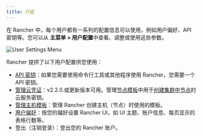 ```yaml
---
title: 介绍
---
```


在 Rancher 中，每个用户都有一系列的配置信息可以使用，例如用户偏好、API 密钥等。您可以从 **主菜单 > 用户配置**中查看、调整或使用这些参数。

![User Settings Menu](/img/rancher/user-settings.png)

Rancher 提供了以下用户配置供您使用：

- [API 密钥](/docs/user-settings/api-keys/_index)：如果您需要使用命令行工具或其他程序使用 Rancher，您需要一个 API 密钥。
- [管理云凭证](/docs/user-settings/cloud-credentials/_index)：v2.2.0.或更新版本可用。管理[节点模板](/docs/cluster-provisioning/rke-clusters/node-pools/_index#node-templates)中用于[创建集群中节点](/docs/cluster-provisioning/rke-clusters/_index)的云服务密钥。
- [管理主机模板](/docs/user-settings/node-templates/_index)：管理 Rancher 创建主机（节点）时使用的模板。
- [用户偏好](/docs/user-settings/preferences/_index)：按您的偏好设置 Rancher UI，如 UI 主题、账户信息、每页显示的表格行数等。
- 登出（注销登录）：登出您的 Rancher 账户。
